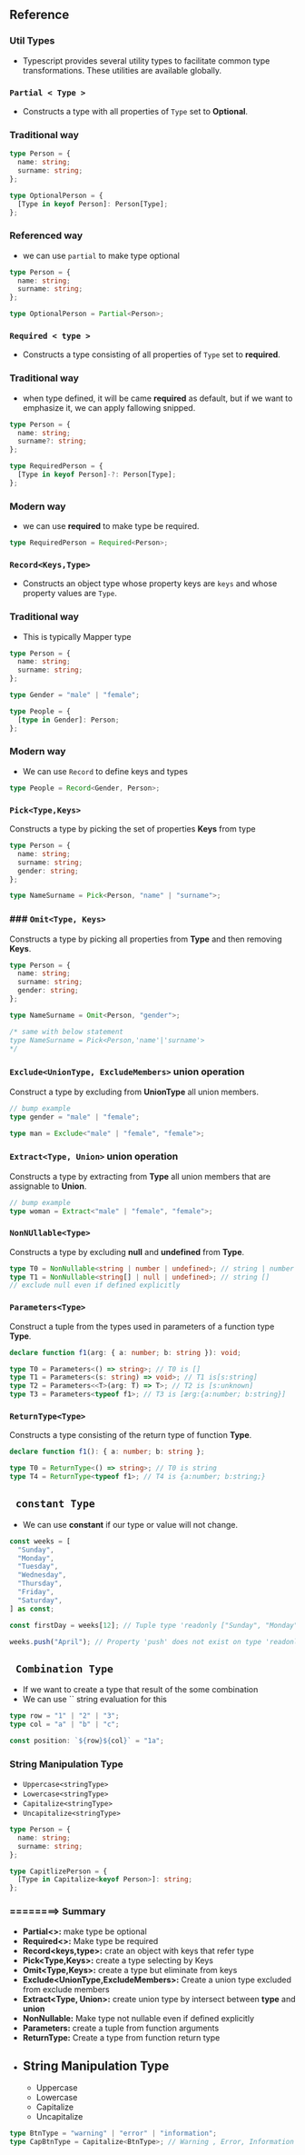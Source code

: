 ## Reference

### Util Types

- Typescript provides several utility types to facilitate common type transformations. These utilities are available globally.

### `Partial < Type >`

- Constructs a type with all properties of `Type` set to **Optional**.

### Traditional way

```ts
type Person = {
  name: string;
  surname: string;
};

type OptionalPerson = {
  [Type in keyof Person]: Person[Type];
};
```

### Referenced way

- we can use `partial` to make type optional

```ts
type Person = {
  name: string;
  surname: string;
};

type OptionalPerson = Partial<Person>;
```

### `Required < type >`

- Constructs a type consisting of all properties of `Type` set to **required**.

### Traditional way

- when type defined, it will be came **required** as default, but if we want to emphasize it, we can apply fallowing snipped.

```ts
type Person = {
  name: string;
  surname?: string;
};

type RequiredPerson = {
  [Type in keyof Person]-?: Person[Type];
};
```

### Modern way

- we can use **required** to make type be required.

```ts
type RequiredPerson = Required<Person>;
```

### `Record<Keys,Type>`

- Constructs an object type whose property keys are `keys` and whose property values are `Type`.

### Traditional way

- This is typically Mapper type

```ts
type Person = {
  name: string;
  surname: string;
};

type Gender = "male" | "female";

type People = {
  [type in Gender]: Person;
};
```

### Modern way

- We can use `Record` to define keys and types

```ts
type People = Record<Gender, Person>;
```

### `Pick<Type,Keys>`

Constructs a type by picking the set of properties **Keys** from type

```ts
type Person = {
  name: string;
  surname: string;
  gender: string;
};

type NameSurname = Pick<Person, "name" | "surname">;
```

### ### `Omit<Type, Keys>`

Constructs a type by picking all properties from **Type** and then removing **Keys**.

```ts
type Person = {
  name: string;
  surname: string;
  gender: string;
};

type NameSurname = Omit<Person, "gender">;

/* same with below statement
type NameSurname = Pick<Person,'name'|'surname'>
*/
```

### `Exclude<UnionType, ExcludeMembers>` union operation

Construct a type by excluding from **UnionType** all union members.

```ts
// bump example
type gender = "male" | "female";

type man = Exclude<"male" | "female", "female">;
```

### `Extract<Type, Union>` union operation

Constructs a type by extracting from **Type** all union members that are assignable to **Union**.

```ts
// bump example
type woman = Extract<"male" | "female", "female">;
```

### `NonNUllable<Type>`

Constructs a type by excluding **null** and **undefined** from **Type**.

```ts
type T0 = NonNullable<string | number | undefined>; // string | number
type T1 = NonNullable<string[] | null | undefined>; // string []
// exclude null even if defined explicitly
```

### `Parameters<Type>`

Construct a tuple from the types used in parameters of a function type **Type**.

```ts
declare function f1(arg: { a: number; b: string }): void;

type T0 = Parameters<() => string>; // T0 is []
type T1 = Parameters<(s: string) => void>; // T1 is[s:string]
type T2 = Parameters<<T>(arg: T) => T>; // T2 is [s:unknown]
type T3 = Parameters<typeof f1>; // T3 is [ærg:{a:number; b:string}]
```

### `ReturnType<Type>`

Constructs a type consisting of the return type of function **Type**.

```ts
declare function f1(): { a: number; b: string };

type T0 = ReturnType<() => string>; // T0 is string
type T4 = ReturnType<typeof f1>; // T4 is {a:number; b:string;}
```

## ` constant Type`

- We can use **constant** if our type or value will not change.

```ts
const weeks = [
  "Sunday",
  "Monday",
  "Tuesday",
  "Wednesday",
  "Thursday",
  "Friday",
  "Saturday",
] as const;

const firstDay = weeks[12]; // Tuple type 'readonly ["Sunday", "Monday", "Tuesday", "Wednesday", "Thursday", "Friday", "Saturday"]' of length '7' has no element at index '12'.(2493)

weeks.push("April"); // Property 'push' does not exist on type 'readonly ["Sunday", "Monday", "Tuesday", "Wednesday", "Thursday", "Friday", "Saturday"]'.(2339)
```

## ` Combination Type`

- If we want to create a type that result of the some combination
- We can use `` string evaluation for this

```ts
type row = "1" | "2" | "3";
type col = "a" | "b" | "c";

const position: `${row}${col}` = "1a";
```

### String Manipulation Type

- `Uppercase<stringType>`
- `Lowercase<stringType>`
- `Capitalize<stringType>`
- `Uncapitalize<stringType>`

```ts
type Person = {
  name: string;
  surname: string;
};

type CapitlizePerson = {
  [Type in Capitalize<keyof Person>]: string;
};
```

### ========> Summary

- **Partial<>:** make type be optional
- **Required<>:** Make type be required
- **Record<keys,type>:** crate an object with keys that refer type
- **Pick<Type,Keys>:** create a type selecting by Keys
- **Omit<Type,Keys>:** create a type but eliminate from keys
- **Exclude<UnionType,ExcludeMembers>:** Create a union type excluded from exclude members
- **Extract<Type, Union>:** create union type by intersect between **type** and **union**
- **NonNullable<Type>:** Make type not nullable even if defined explicitly
- **Parameters<Type>:** create a tuple from function arguments
- **ReturnType<Type>:** Create a type from function return type
- ## String Manipulation Type
  - Uppercase<stringType>
  - Lowercase<stringType>
  - Capitalize<stringType>
  - Uncapitalize<stringType>

```ts
type BtnType = "warning" | "error" | "information";
type CapBtnType = Capitalize<BtnType>; // Warning , Error, Information
```
